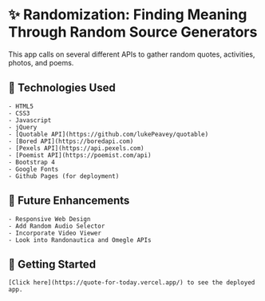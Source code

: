 # ✨ Randomization: Finding Meaning Through Random Source Generators

This app calls on several different APIs to gather random quotes, activities, photos, and poems.

## 🔌 Technologies Used

    - HTML5
    - CSS3
    - Javascript
    - jQuery
    - [Quotable API](https://github.com/lukePeavey/quotable)
    - [Bored API](https://boredapi.com)
    - [Pexels API](https://api.pexels.com)
    - [Poemist API](https://poemist.com/api)
    - Bootstrap 4
    - Google Fonts
    - Github Pages (for deployment)

## 🚀 Future Enhancements

    - Responsive Web Design
    - Add Random Audio Selector
    - Incorporate Video Viewer
    - Look into Randonautica and Omegle APIs

## 🌟 Getting Started

    [Click here](https://quote-for-today.vercel.app/) to see the deployed app.
